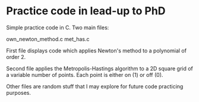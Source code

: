 # **Practice code** in lead-up to PhD

Simple practice code in C. Two main files:

  own_newton_method.c
  met_has.c

First file displays code which applies Newton's method to a polynomial of order 2.

Second file applies the Metropolis-Hastings algorithm to a 2D square grid of a variable number of points. Each point is either on (1) or off (0).

Other files are random stuff that I may explore for future code practicing purposes.

